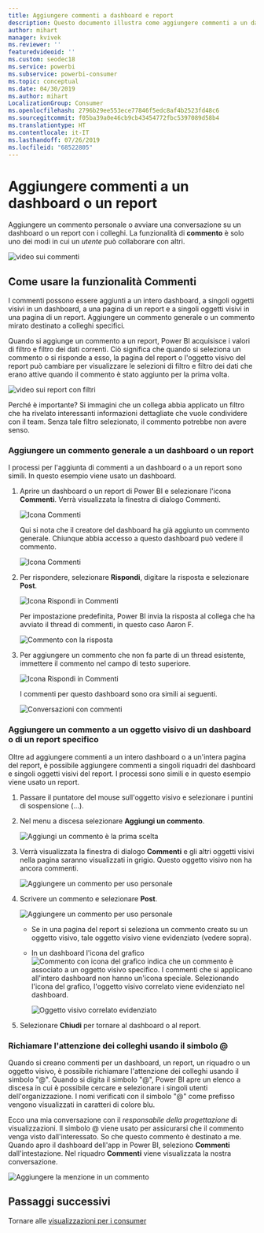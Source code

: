```yaml
---
title: Aggiungere commenti a dashboard e report
description: Questo documento illustra come aggiungere commenti a un dashboard, un report o un oggetto visivo e come usare i commenti per svolgere conversazioni con i collaboratori.
author: mihart
manager: kvivek
ms.reviewer: ''
featuredvideoid: ''
ms.custom: seodec18
ms.service: powerbi
ms.subservice: powerbi-consumer
ms.topic: conceptual
ms.date: 04/30/2019
ms.author: mihart
LocalizationGroup: Consumer
ms.openlocfilehash: 2796b29ee553ece77846f5edc8af4b2523fd48c6
ms.sourcegitcommit: f05ba39a0e46cb9cb43454772fbc5397089d58b4
ms.translationtype: HT
ms.contentlocale: it-IT
ms.lasthandoff: 07/26/2019
ms.locfileid: "68522805"
---
```

# <a name="add-comments-to-a-dashboard-or-report"></a>Aggiungere commenti a un dashboard o un report
Aggiungere un commento personale o avviare una conversazione su un dashboard o un report con i colleghi. La funzionalità di **commento** è solo uno dei modi in cui un *utente* può collaborare con altri. 

![video sui commenti](media/end-user-comment/comment.gif)

## <a name="how-to-use-the-comments-feature"></a>Come usare la funzionalità Commenti
I commenti possono essere aggiunti a un intero dashboard, a singoli oggetti visivi in un dashboard, a una pagina di un report e a singoli oggetti visivi in una pagina di un report. Aggiungere un commento generale o un commento mirato destinato a colleghi specifici.  

Quando si aggiunge un commento a un report, Power BI acquisisce i valori di filtro e filtro dei dati correnti. Ciò significa che quando si seleziona un commento o si risponde a esso, la pagina del report o l'oggetto visivo del report può cambiare per visualizzare le selezioni di filtro e filtro dei dati che erano attive quando il commento è stato aggiunto per la prima volta.  

![video sui report con filtri](media/end-user-comment/comment-reports-with-filters/comment-reports-with-filters.gif)

Perché è importante? Si immagini che un collega abbia applicato un filtro che ha rivelato interessanti informazioni dettagliate che vuole condividere con il team. Senza tale filtro selezionato, il commento potrebbe non avere senso. 

### <a name="add-a-general-comment-to-a-dashboard-or-report"></a>Aggiungere un commento generale a un dashboard o un report
I processi per l'aggiunta di commenti a un dashboard o a un report sono simili. In questo esempio viene usato un dashboard. 

1. Aprire un dashboard o un report di Power BI e selezionare l'icona **Commenti**. Verrà visualizzata la finestra di dialogo Commenti.

    ![Icona Commenti](media/end-user-comment/power-bi-comment-icon.png)

    Qui si nota che il creatore del dashboard ha già aggiunto un commento generale.  Chiunque abbia accesso a questo dashboard può vedere il commento.

    ![Icona Commenti](media/end-user-comment/power-bi-dash-comment.png)

2. Per rispondere, selezionare **Rispondi**, digitare la risposta e selezionare **Post**.  

    ![Icona Rispondi in Commenti](media/end-user-comment/power-bi-comment-reply.png)

    Per impostazione predefinita, Power BI invia la risposta al collega che ha avviato il thread di commenti, in questo caso Aaron F. 

    ![Commento con la risposta](media/end-user-comment/power-bi-response.png)

 3. Per aggiungere un commento che non fa parte di un thread esistente, immettere il commento nel campo di testo superiore.

    ![Icona Rispondi in Commenti](media/end-user-comment/power-bi-new-comment.png)

    I commenti per questo dashboard sono ora simili ai seguenti.

    ![Conversazioni con commenti](media/end-user-comment/power-bi-comment-conversation.png)

### <a name="add-a-comment-to-a-specific-dashboard-or-report-visual"></a>Aggiungere un commento a un oggetto visivo di un dashboard o di un report specifico
Oltre ad aggiungere commenti a un intero dashboard o a un'intera pagina del report, è possibile aggiungere commenti a singoli riquadri del dashboard e singoli oggetti visivi del report. I processi sono simili e in questo esempio viene usato un report.

1. Passare il puntatore del mouse sull'oggetto visivo e selezionare i puntini di sospensione (...).    
2. Nel menu a discesa selezionare **Aggiungi un commento**.

    ![Aggiungi un commento è la prima scelta](media/end-user-comment/power-bi-comment-report.png)  

3.  Verrà visualizzata la finestra di dialogo **Commenti** e gli altri oggetti visivi nella pagina saranno visualizzati in grigio. Questo oggetto visivo non ha ancora commenti. 

    ![Aggiungere un commento per uso personale](media/end-user-comment/power-bi-comment-bar.png)  

4. Scrivere un commento e selezionare **Post**.

    ![Aggiungere un commento per uso personale](media/end-user-comment/power-bi-comment-june.png)  

    - Se in una pagina del report si seleziona un commento creato su un oggetto visivo, tale oggetto visivo viene evidenziato (vedere sopra).

    - In un dashboard l'icona del grafico ![Commento con icona del grafico](media/end-user-comment/power-bi-comment-chart-icon.png) indica che un commento è associato a un oggetto visivo specifico. I commenti che si applicano all'intero dashboard non hanno un'icona speciale. Selezionando l'icona del grafico, l'oggetto visivo correlato viene evidenziato nel dashboard.

        ![Oggetto visivo correlato evidenziato](media/end-user-comment/power-bi-comment-highlight2.png)

5. Selezionare **Chiudi** per tornare al dashboard o al report.

### <a name="get-your-colleagues-attention-by-using-the--sign"></a>Richiamare l'attenzione dei colleghi usando il simbolo @
Quando si creano commenti per un dashboard, un report, un riquadro o un oggetto visivo, è possibile richiamare l'attenzione dei colleghi usando il simbolo "\@".  Quando si digita il simbolo "\@", Power BI apre un elenco a discesa in cui è possibile cercare e selezionare i singoli utenti dell'organizzazione. I nomi verificati con il simbolo "\@" come prefisso vengono visualizzati in caratteri di colore blu. 

Ecco una mia conversazione con il *responsabile della progettazione* di visualizzazioni. Il simbolo @ viene usato per assicurarsi che il commento venga visto dall'interessato. So che questo commento è destinato a me. Quando apro il dashboard dell'app in Power BI, seleziono **Commenti** dall'intestazione. Nel riquadro **Commenti** viene visualizzata la nostra conversazione.

![Aggiungere la menzione in un commento](media/end-user-comment/power-bi-comment-convo.png)  



## <a name="next-steps"></a>Passaggi successivi
Tornare alle [visualizzazioni per i consumer](end-user-visualizations.md)    
<!--[Select a visualization to open a report](end-user-open-report.md)-->
